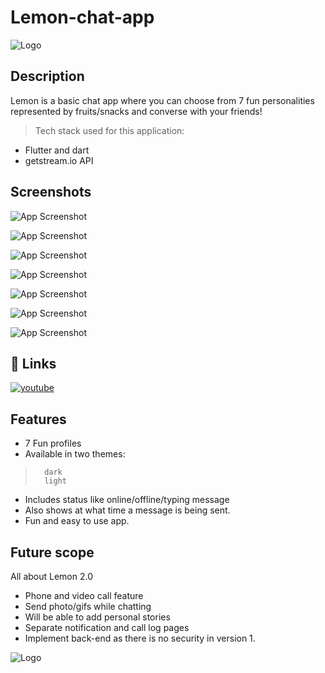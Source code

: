 # Lemon-chat-app
![Logo](https://i.postimg.cc/T3ncPX9k/0-Dcen-As9-400x400.jpg)

## Description

Lemon is a basic chat app
where you can choose from
7 fun personalities represented
by fruits/snacks and converse
with your friends!

> Tech stack used for this application: 
- Flutter and dart
- getstream.io API

## Screenshots


![App Screenshot](https://i.postimg.cc/50rz3PgY/Screenshot-1646573897.png)

![App Screenshot](https://i.postimg.cc/52mn3VCX/Screenshot-1646573910.png)

![App Screenshot](https://i.postimg.cc/X7d2rFNc/Screenshot-1646573920.png)

![App Screenshot](https://i.postimg.cc/QdDf1tHL/Screenshot-1646573923.png)

![App Screenshot](https://i.postimg.cc/QNR4NSDd/Screenshot-1646573925.png)

![App Screenshot](https://i.postimg.cc/c1KkN2Vz/Screenshot-1646573928.png)

![App Screenshot](https://i.postimg.cc/d3TyS8NW/Screenshot-1646573931.png)





## 🔗 Links
[![youtube](https://cdn.mos.cms.futurecdn.net/8gzcr6RpGStvZFA2qRt4v6.jpg)](https://youtu.be/uiMPYcHKy_g)


## Features


- 7 Fun profiles 
- Available in two themes: 
>       dark
>       light
- Includes status like online/offline/typing message
- Also shows at what time a message is being sent.
- Fun and easy to use app.

## Future scope

All about Lemon 2.0
- Phone and video call feature
- Send photo/gifs while chatting
- Will be able to add personal stories
- Separate notification and call log pages
- Implement back-end as there is no security in version 1.

![Logo](https://i.postimg.cc/T3ncPX9k/0-Dcen-As9-400x400.jpg)
